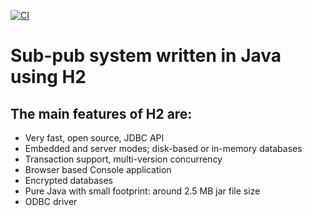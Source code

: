 [![CI](h2/src/docsrc/images/h2-logo-2.png)](https://github.com/h2database/h2database/actions?query=workflow%3ACI)
# Sub-pub system written in Java using H2

## The main features of H2 are:

* Very fast, open source, JDBC API
* Embedded and server modes; disk-based or in-memory databases
* Transaction support, multi-version concurrency
* Browser based Console application
* Encrypted databases
* Pure Java with small footprint: around 2.5 MB jar file size
* ODBC driver